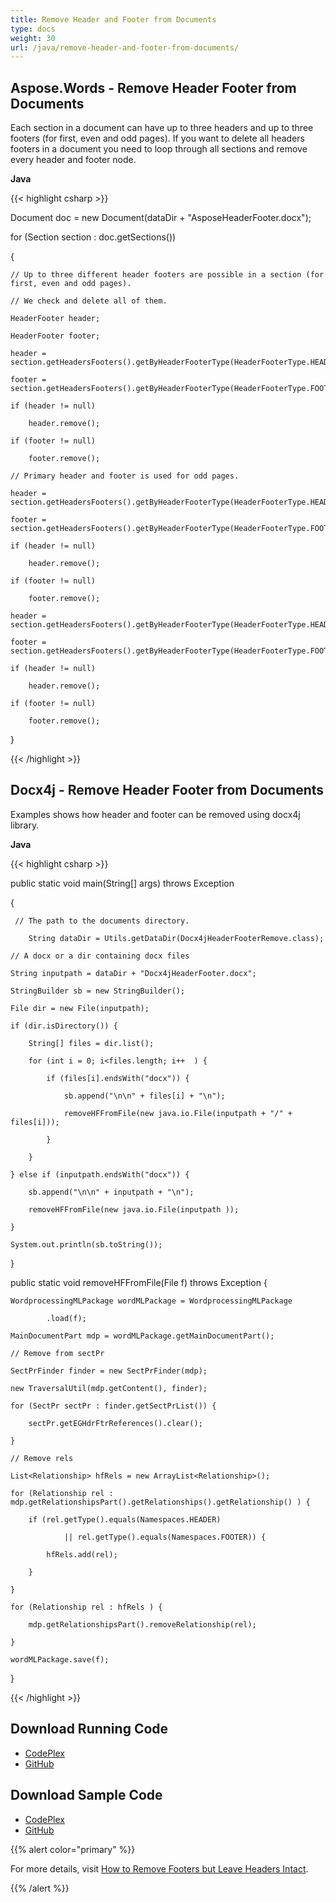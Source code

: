 ```yaml
---
title: Remove Header and Footer from Documents
type: docs
weight: 30
url: /java/remove-header-and-footer-from-documents/
---
```


## **Aspose.Words - Remove Header Footer from Documents**
Each section in a document can have up to three headers and up to three footers (for first, even and odd pages). If you want to delete all headers footers in a document you need to loop through all sections and remove every header and footer node.

**Java**

{{< highlight csharp >}}

 Document doc = new Document(dataDir + "AsposeHeaderFooter.docx");

for (Section section : doc.getSections())

{

	// Up to three different header footers are possible in a section (for first, even and odd pages).

	// We check and delete all of them.

	HeaderFooter header;

	HeaderFooter footer;

	header = section.getHeadersFooters().getByHeaderFooterType(HeaderFooterType.HEADER_FIRST);

	footer = section.getHeadersFooters().getByHeaderFooterType(HeaderFooterType.FOOTER_FIRST);

	if (header != null)

		header.remove();

	if (footer != null)

		footer.remove();

	// Primary header and footer is used for odd pages.

	header = section.getHeadersFooters().getByHeaderFooterType(HeaderFooterType.HEADER_PRIMARY);

	footer = section.getHeadersFooters().getByHeaderFooterType(HeaderFooterType.FOOTER_PRIMARY);

	if (header != null)

		header.remove();

	if (footer != null)

		footer.remove();

	header = section.getHeadersFooters().getByHeaderFooterType(HeaderFooterType.HEADER_EVEN);

	footer = section.getHeadersFooters().getByHeaderFooterType(HeaderFooterType.FOOTER_EVEN);

	if (header != null)

		header.remove();

	if (footer != null)

		footer.remove();

}


{{< /highlight >}}
## **Docx4j - Remove Header Footer from Documents**
Examples shows how header and footer can be removed using docx4j library.

**Java**

{{< highlight csharp >}}

 public static void main(String[] args) throws Exception

{

	 // The path to the documents directory.

        String dataDir = Utils.getDataDir(Docx4jHeaderFooterRemove.class);

	// A docx or a dir containing docx files

	String inputpath = dataDir + "Docx4jHeaderFooter.docx";

	StringBuilder sb = new StringBuilder();

	File dir = new File(inputpath);

	if (dir.isDirectory()) {

		String[] files = dir.list();

		for (int i = 0; i<files.length; i++  ) {

			if (files[i].endsWith("docx")) {

				sb.append("\n\n" + files[i] + "\n");

				removeHFFromFile(new java.io.File(inputpath + "/" + files[i]));

			}

		}

	} else if (inputpath.endsWith("docx")) {

		sb.append("\n\n" + inputpath + "\n");

		removeHFFromFile(new java.io.File(inputpath ));

	}

	System.out.println(sb.toString());

}

public static void removeHFFromFile(File f) throws Exception {


	WordprocessingMLPackage wordMLPackage = WordprocessingMLPackage

			.load(f);

	MainDocumentPart mdp = wordMLPackage.getMainDocumentPart();

	// Remove from sectPr

	SectPrFinder finder = new SectPrFinder(mdp);

	new TraversalUtil(mdp.getContent(), finder);

	for (SectPr sectPr : finder.getSectPrList()) {

		sectPr.getEGHdrFtrReferences().clear();

	}

	// Remove rels

	List<Relationship> hfRels = new ArrayList<Relationship>();

	for (Relationship rel : mdp.getRelationshipsPart().getRelationships().getRelationship() ) {

		if (rel.getType().equals(Namespaces.HEADER)

				|| rel.getType().equals(Namespaces.FOOTER)) {

			hfRels.add(rel);

		}

	}

	for (Relationship rel : hfRels ) {

		mdp.getRelationshipsPart().removeRelationship(rel);

	}

	wordMLPackage.save(f);


}


{{< /highlight >}}
## **Download Running Code**
- [CodePlex](https://aspose-wordsjavadocx4j.codeplex.com/releases/view/618874)
- [GitHub](https://github.com/aspose-words/Aspose.Words-for-Java/releases/tag/Aspose.Words_Java_for_Docx4j-v1.0.0)
## **Download Sample Code**
- [CodePlex](https://aspose-wordsjavadocx4j.codeplex.com/SourceControl/latest#src/main/java/com/aspose/words/examples/featurescomparison/headerfooter/removeheaderfooter/)
- [GitHub](https://github.com/aspose-words/Aspose.Words-for-Java/tree/master/Plugins/Aspose.Words-for-Java_for_Docx4j/src/main/java/com/aspose/words/examples/featurescomparison/headerfooter/removeheaderfooter)

{{% alert color="primary" %}} 

For more details, visit [How to Remove Footers but Leave Headers Intact](/words/java/working-with-headers-and-footers/#workingwithheadersandfooters-removefootersbutleaveheadersintact).

{{% /alert %}}
